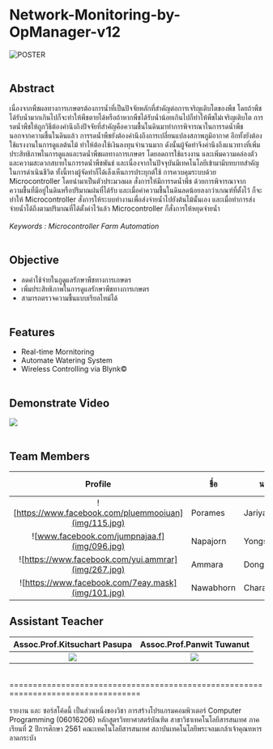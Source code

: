 # Network-Monitoring-by-OpManager-v12
![POSTER](POSTER/POSTER.png)<br><br>


## Abstract
   เนื่องจากพืชผลทางการเกษตรต้องการน้ำที่เป็นปัจจัยหลักที่สำคัญต่อการเจริญเติบโตของพืช โดยถ้าพืชได้รับน้ำมากเกินไปก็จะทำให้พืชตายได้หรือถ้าหากพืชได้รับน้ำน้อยเกินไปก็ทำให้พืชไม่เจริญเติบโต การรดน้ำพืชให้ถูกวิธีต้องคำนึงถึงปัจจัยที่สำคัญคือความชื้นในดินมาทำการพิจารณาในการรดน้ำพืช นอกจากความชื้นในดินแล้ว การรดน้ำพืชยังต้องคำนึงถึงการเปลี่ยนแปลงสภาพภูมิอากาศ อีกทั้งยังต้องใช้แรงงานในการดูแลต้นไม้ ทำให้ต้องใช้เงินลงทุนจำนวนมาก
ดังนั้นผู้จัดทำจึงคำนึงถึงแนวทางที่เพิ่มประสิทธิภาพในการดูแลและรดน้ำพืชผลทางการเกษตร โดยลดการใช้แรงงาน และเพิ่มความคล่องตัวและความสะดวกสบายในการรดน้ำพืชพันธ์ และเนื่องจากในปัจจุบันมีเทคโนโลยีเข้ามามีบทบาทสำคัญในการดำเนินชีวิต ทั้งนี้ทางผู้จัดทำก็ได้เล็งเห็นการประยุกต์ใช้ การควบคุมระบบด้วย Microcontroller โดยนำมาเป็นตัวประมวลผล สั่งการให้มีการรดน้ำพืช ด้วยการพิจารณาจากความชื้นที่มีอยู่ในดินหรือปริมาณฝนที่ได้รับ และเมื่อค่าความชื้นในดินลดน้อยลงกว่าเกณฑ์ที่ตั้งไว้ ก็จะทำให้ Microcontroller สั่งการให้ระบบทำงานเพื่อส่งจ่ายน้ำไปยังต้นไม้นั้นเอง และเมื่อทำการส่งจ่ายน้ำได้ถึงตามปริมาณที่ได้ตั้งค่าไว้แล้ว Microcontroller ก็สั่งการให้หยุดจ่ายน้ำ<br><br>
*Keywords : Microcontroller Farm Automation*<br><br>


## Objective
* ลดค่าใช้จ่ายในกูดูแลรักษาพืชทางการเกษตร
* เพิ่มประสิทธิภาพในการดูแลรักษาพืชทางการเกษตร
* สามารถตรวจความชื้นแบบเรียลไทม์ได้
<br><br>


## Features
* Real-time Mornitoring 
* Automate Watering System
* Wireless Controlling via Blynk©
<br><br>


## Demonstrate Video
[![](img/aaa.png)](https://www.youtube.com/watch?v=bZT4UT5Ej2Q&feature=youtu.be "")
<br><br>


## Team Members
| Profile |ชื่อ|นามสกุล|GitHub Username|รหัสนักศึกษา|
|:-:|--|------|---------------|---------|
|![https://www.facebook.com/pluemmooiuan](img/115.jpg)|Porames|Jariyayanyong|[@huayong1678](https://github.com/huayong1678)|61070115|
|![www.facebook.com/jumpnajaa.f](img/096.jpg)|Napajorn|Yongstar|[@Napajorninwza](https://github.com/Napajorninwza)|61070096|
|![https://www.facebook.com/yui.ammrar](img/267.jpg)|Ammara|Donglong|[@61070267](https://github.com/61070267)|61070267|
|![https://www.facebook.com/7eay.mask](img/101.jpg)|Nawabhorn|Charattrakool|[@plynawabhorn](https://github.com/plynawabhorn)|61070101|<br><br>


## Assistant Teacher
|Assoc.Prof.Kitsuchart Pasupa|Assoc.Prof.Panwit Tuwanut|
|:-:|:-:|
|![](img/xxx.jpg)|![](img/yyy.jpg)|
<br>
==================================================================================<br><br>
รายงาน และ ซอร์สโค้ดนี้ เป็นส่วนหนึ่งของวิชา การสร้างโปรแกรมคอมพิวเตอร์ Computer Programming (06016206)
หลักสูตรวิทยาศาสตร์บัณฑิต สาขาวิชาเทคโนโลยีสารสนเทศ
ภาคเรียนที่ 2 ปีการศึกษา 2561
คณะเทคโนโลยีสารสนเทศ
สถาบันเทคโนโลยีพระจอมเกล้าเจ้าคุณทหารลาดกระบัง
